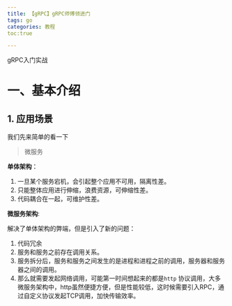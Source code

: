 ```yaml
---
title: 【gRPC】gRPC师傅领进门
tags: go
categories: 教程
toc:true

---
```


gRPC入门实战

<!-- more -->

# 一、基本介绍

## 1. 应用场景

我们先来简单的看一下

> 微服务

**单体架构**：

1. 一旦某个服务宕机，会引起整个应用不可用，隔离性差。
2. 只能整体应用进行伸缩，浪费资源，可伸缩性差。
3. 代码耦合在一起，可维护性差。

**微服务架构**:

解决了单体架构的弊端，但是引入了新的问题：

1. 代码冗余
2. 服务和服务之前存在调用关系。
3. 服务拆分后，服务和服务之间发生的是进程和进程之前的调用，服务器和服务器之间的调用。
4. 那么就需要发起网络调用，可能第一时间想起来的都是`http` 协议调用，大多微服务架构中，http虽然便捷方便，但是性能较低，这时候需要引入RPC，通过自定义协议发起TCP调用，加快传输效率。



